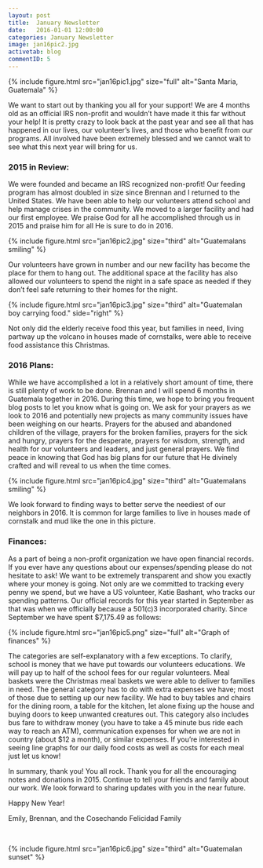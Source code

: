 ```yaml
---
layout: post
title:  January Newsletter
date:   2016-01-01 12:00:00
categories: January Newsletter
image: jan16pic2.jpg
activetab: blog
commentID: 5
---
```


{% include figure.html src="jan16pic1.jpg" size="full" alt="Santa Maria, Guatemala" %}

We want to start out by thanking you all for your support! We are 4 months old as an official IRS non-profit and wouldn’t have made it this far without your help! It is pretty crazy to look back at the past year and see all that has happened in our lives, our volunteer’s lives, and those who benefit from our programs. All involved have been extremely blessed and we cannot wait to see what this next year will bring for us. 

<h3>2015 in Review:</h3>

We were founded and became an IRS recognized non-profit! Our feeding program has almost doubled in size since Brennan and I returned to the United States. We have been able to help our volunteers attend school and help manage crises in the community. We moved to a larger facility and had our first employee.  We praise God for all he accomplished through us in 2015 and praise him for all He is sure to do in 2016. 

{% include figure.html src="jan16pic2.jpg" size="third" alt="Guatemalans smiling" %}

Our volunteers have grown in number and our new facility has become the place for them to hang out. The additional space at the facility has also allowed our volunteers to spend the night in a safe space as needed if they don’t feel safe returning to their homes for the night. 

{% include figure.html src="jan16pic3.jpg" size="third" alt="Guatemalan boy carrying food." side="right" %}

Not only did the elderly receive food this year, but families in need, living partway up the volcano in houses made of cornstalks, were able to receive food assistance this Christmas. 

<h3>2016 Plans:</h3>

While we have accomplished a lot in a relatively short amount of time, there is still plenty of work to be done. Brennan and I will spend 6 months in Guatemala together in 2016. During this time, we hope to bring you frequent blog posts to let you know what is going on. We ask for your prayers as we look to 2016 and potentially new projects as many community issues have been weighing on our hearts. Prayers for the abused and abandoned children of the village, prayers for the broken families, prayers for the sick and hungry, prayers for the desperate, prayers for wisdom, strength, and health for our volunteers and leaders, and just general prayers. We find peace in knowing that God has big plans for our future that He divinely crafted and will reveal to us when the time comes.

{% include figure.html src="jan16pic4.jpg" size="third" alt="Guatemalans smiling" %}

We look forward to finding ways to better serve the neediest of our neighbors in 2016. It is common for large families to live in houses made of cornstalk and mud like the one in this picture. 

<h3>Finances:</h3>

As a part of being a non-profit organization we have open financial records. If you ever have any questions about our expenses/spending please do not hesitate to ask! We want to be extremely transparent and show you exactly where your money is going. Not only are we committed to tracking every penny we spend, but we have a US volunteer, Katie Bashant, who tracks our spending patterns. Our official records for this year started in September as that was when we officially because a 501(c)3 incorporated charity. Since September  we have spent $7,175.49 as follows:

{% include figure.html src="jan16pic5.png" size="full" alt="Graph of finances" %}

The categories are self-explanatory with a few exceptions. To clarify, school is money that we have put towards our volunteers educations. We will pay up to half of the school fees for our regular volunteers. Meal baskets were the Christmas meal baskets we were able to deliver to families in need. The general category has to do with extra expenses we have; most of those due to setting up our new facility. We had to buy tables and chairs for the dining room, a table for the kitchen, let alone fixing up the house and buying doors to keep unwanted creatures out.  This category also includes bus fare to withdraw money (you have to take a 45 minute bus ride each way to reach an ATM), communication expenses for when we are not in country (about $12 a month), or similar expenses.  If you’re interested in seeing line graphs for our daily food costs as well as costs for each meal just let us know! 

In summary, thank you! You all rock. Thank you for all the encouraging notes and donations in 2015. Continue to tell your friends and family about our work. We look forward to sharing updates with you in the near future.

<p class="meta">Happy New Year!</p>

<p class="meta">Emily, Brennan, and the Cosechando Felicidad Family</p>

&nbsp;

{% include figure.html src="jan16pic6.jpg" size="third" alt="Guatemalan sunset" %}
